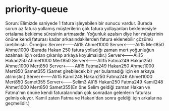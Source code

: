 # priority-queue
Sorun: Elimizde saniyede 1 fatura işleyebilen bir sunucu vardur. Burada sorun az fatura yollamış müşterilerin çok fatura yollayanları beklemesiyle ortalama bekleme süresinin artmasıdır. Yoğunluk azalsın diye her müşterinin önüne kendi faturası kadar arkasındakilerden fatura eklenebilir çözümü üretilmiştir. Örneğin:
Server<---Ali15 Ahmet1000
Server<---Ali15 Mert850 Ahmet1000 (Burada Hakan 250 fatura yolladığı zaman mert yoğunluğun azalması için ordan çıkarılıp arkaya koyulmalıdır.) 
Server<---Ali15 Hakan250 Ahmet1000 Mert850
Server<---Ali15 Fatma249 Hakan250 Ahmet1000 Mert850
Server<---Ali15 Fatma249 Hakan250 Ahmet1000 Mert850 Samet355 (Samet girebilecek bir yer bulamadığı için en arkaya atılmıştır.)
Server<---Ali15 Kamil248 Hakan250 Fatma249 Ahmet1000 Mert850 Samet355
Server<---Selim3 Ali15 Hakan250 Fatma249 Kamil248 Ahmet1000 Mert850 Samet355(En öne Selim geldiği zaman Hakan ve Fatma'nın önüne kendi faturalarından çok sonradan gelenlerin faturası gelmiş oluyor. Kamil zaten Fatma ve Hakan'dan sonra geldiği için arkalarına geçmelidir.)

